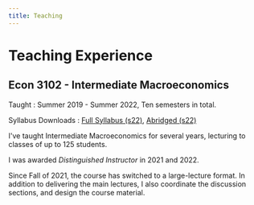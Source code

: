 ```yaml
---
title: Teaching
---
```


# Teaching Experience

## Econ 3102 - Intermediate Macroeconomics

Taught
: Summer 2019 - Summer 2022, Ten semesters in total.


Syllabus Downloads
: [Full Syllabus (s22)](files/3102_s22_syllabus_comprehensive.pdf), [Abridged (s22)](files/3102_s22_syllabus_compact.pdf)




I've taught Intermediate Macroeconomics for several years, lecturing to classes of up to 125 students.

I was awarded *Distinguished Instructor* in 2021 and 2022.

Since Fall of 2021, the course has switched to a large-lecture format.
In addition to delivering the main lectures, I also coordinate the discussion sections, and design the course material.


<!--TODO: Mean evaluations-->




<!--## Notes from Students-->
